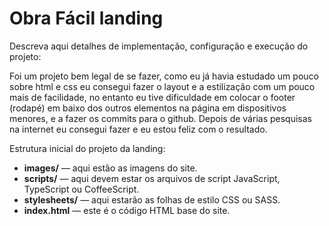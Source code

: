 # Obra Fácil landing

Descreva aqui detalhes de implementação, configuração e execução do projeto:

Foi um projeto bem legal de se fazer, como eu já havia estudado um pouco sobre html e css eu consegui fazer o layout e a estilização com um pouco mais de facilidade, no entanto eu tive dificuldade em colocar o footer (rodapé) em baixo dos outros elementos na página em dispositivos menores, e a fazer os commits para o github. Depois de várias pesquisas na internet eu consegui fazer e eu estou feliz com o resultado.

Estrutura inicial do projeto da landing:
- **images/** — aqui estão as imagens do site.
- **scripts/** — aqui devem estar os arquivos de script JavaScript, TypeScript ou CoffeeScript.
- **stylesheets/** — aqui estarão as folhas de estilo CSS ou SASS.
- **index.html** — este é o código HTML base do site.
